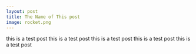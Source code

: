 ```yaml
---
layout: post
title: The Name of This post
image: rocket.png
---
```


this is a test post this is a test post
this is a test post
this is a test post
this is a test post

